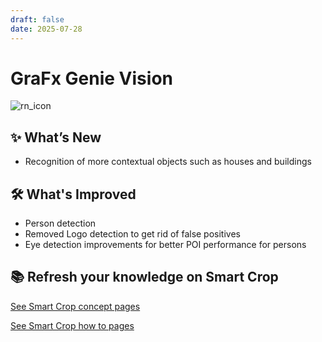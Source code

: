 ```yaml
---
draft: false
date: 2025-07-28
---
```


# GraFx Genie Vision

![rn_icon](/assets/icon-Grafx-Genie.svg)

## ✨ What’s New

- Recognition of more contextual objects such as houses and buildings


## 🛠️ What's Improved

- Person detection
- Removed Logo detection to get rid of false positives
- Eye detection improvements for better POI performance for persons


## 📚 Refresh your knowledge on Smart Crop

[See Smart Crop concept pages](/GraFx-Studio/concepts/genie-smart-crop/)

[See Smart Crop how to pages](/GraFx-Studio/guides/smart-crop/)


